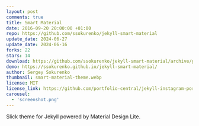 ```yaml
---
layout: post
comments: true
title: Smart Material
date: 2016-09-20 20:00:00 +01:00
repo: https://github.com/ssokurenko/jekyll-smart-material
update_date: 2024-06-27
update_date: 2024-06-16
forks: 22
stars: 14
download: https://github.com/ssokurenko/jekyll-smart-material/archive/gh-pages.zip
demo: https://ssokurenko.github.io/jekyll-smart-material/
author: Sergey Sokurenko
thumbnail: smart-material-theme.webp
license: MIT
license_link: https://github.com/portfolio-central/jekyll-instagram-portfolio-theme/blob/gh-pages/LICENSE.md
carousel:
  - 'screenshot.png'
---
```


Slick theme for Jekyll powered by Material Design Lite.
